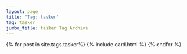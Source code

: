```yaml
---
layout: page
title: "Tag: tasker"
tag: tasker
jumbo_title: tasker Tag Archive
---
```


{% for post in site.tags.tasker%}
{% include card.html %}
{% endfor %}

